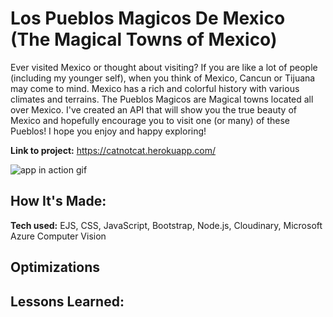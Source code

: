 # Los Pueblos Magicos De Mexico (The Magical Towns of Mexico) 

Ever visited Mexico or thought about visiting? If you are like a lot of people (including my younger self), when you think of Mexico, Cancun or Tijuana may come to mind. Mexico has a rich and colorful history with various climates and terrains. The Pueblos Magicos are Magical towns located all over Mexico. I've created an API that will show you the true beauty of Mexico and hopefully encourage you to visit one (or many) of these Pueblos! I hope you enjoy and happy exploring!

**Link to project:** https://catnotcat.herokuapp.com/

![app in action gif](/public/imgs/catNotCat.gif)

## How It's Made:

**Tech used:** EJS, CSS, JavaScript, Bootstrap, Node.js, Cloudinary, Microsoft Azure Computer Vision



## Optimizations



## Lessons Learned:



